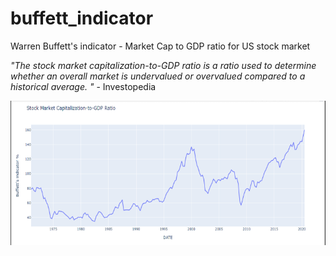 # buffett_indicator
Warren Buffett's indicator - Market Cap to GDP ratio for US stock market

*"The stock market capitalization-to-GDP ratio is a ratio used to determine whether an overall market is undervalued or overvalued compared to a historical average. "* - Investopedia

<img src="indicator.png" width="750"/>
